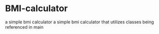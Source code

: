 # BMI-calculator
a simple bmi calculator 
a simple bmi calculator that utilizes classes being referenced in main
